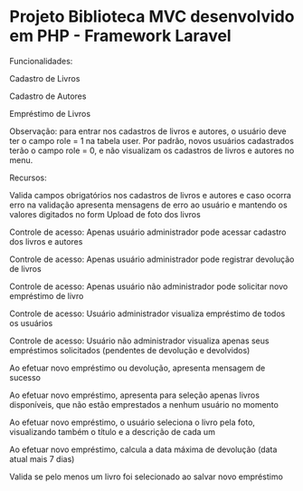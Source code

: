 # Projeto Biblioteca MVC desenvolvido em PHP - Framework Laravel

Funcionalidades:

Cadastro de Livros

Cadastro de Autores

Empréstimo de Livros


Observação: para entrar nos cadastros de livros e autores, o usuário deve ter o campo role = 1 na tabela user. Por padrão, novos usuários cadastrados terão o campo role = 0, e não visualizam os cadastros de livros e autores no menu.


Recursos:

Valida campos obrigatórios nos cadastros de livros e autores e caso ocorra erro na validação apresenta mensagens de erro ao usuário e mantendo os valores digitados no form
Upload de foto dos livros

Controle de acesso: Apenas usuário administrador pode acessar cadastro dos livros e autores

Controle de acesso: Apenas usuário administrador pode registrar devolução de livros

Controle de acesso: Apenas usuário não administrador pode solicitar novo empréstimo de livro

Controle de acesso: Usuário administrador visualiza empréstimo de todos os usuários

Controle de acesso: Usuário não administrador visualiza apenas seus empréstimos solicitados (pendentes de devolução e devolvidos)

Ao efetuar novo empréstimo ou devolução, apresenta mensagem de sucesso

Ao efetuar novo empréstimo, apresenta para seleção apenas livros disponíveis, que não estão emprestados a nenhum usuário no momento

Ao efetuar novo empréstimo, o usuário seleciona o livro pela foto, visualizando também o título e a descrição de cada um

Ao efetuar novo empréstimo, calcula a data máxima de devolução (data atual mais 7 dias)

Valida se pelo menos um livro foi selecionado ao salvar novo empréstimo
